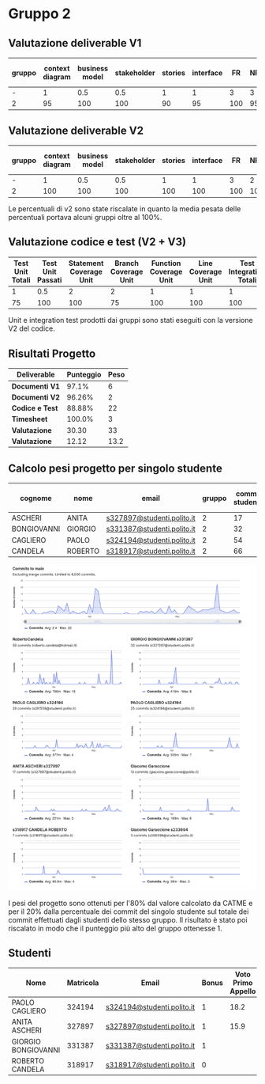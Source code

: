 # Gruppo 2

## Valutazione deliverable V1

| gruppo | context diagram | business model | stakeholder | stories | interface | FR | NFR | use cases diagram | use cases | scenario | Glossary | DeploymentDiagram | functionality | estimation doc | precisione valori estimation | valutazione |
| --- | --- | --- | --- | --- | --- | --- | --- | --- | --- | --- | --- | --- | --- | --- | --- | --- |
| - | 1 | 0.5 | 0.5 | 1 | 1 | 3 | 3 | 1 | 5 | 5 | 5 | 2 | 1 | 2 | 2 | 33 |
| 2 | 95 | 100 | 100 | 90 | 95 | 100 | 95 | 100 | 100 | 100 | 95 | 100 | 100 | 90 | 66.87 | 97.1 |


## Valutazione deliverable V2



| gruppo | context diagram | business model | stakeholder | stories | interface | FR | NFR | ACCESS RIGHTS | use cases diagram | use cases | scenario | Glossary | DeploymentDiagram | functionality | estimation | precisione valori estimation | valutazione |
| --- | --- | --- | --- | --- | --- | --- | --- | --- | --- | --- | --- | --- | --- | --- | --- | --- | --- |
| - | 1 | 0.5 | 0.5 | 1 | 1 | 3 | 2 | 1 | 1 | 5 | 5 | 5 | 2 | 1 | 2 | 2 | 33 |
| 2 | 100 | 100 | 100 | 100 | 100 | 100 | 100 | 0 | 100 | 100 | 100 | 100 | 100 | 100 | 95 | 89.65 | 97.57 |


Le percentuali di v2 sono state riscalate in quanto la media pesata delle percentuali portava alcuni gruppi oltre al 100%.

## Valutazione codice e test (V2 + V3)



| Test Unit Totali | Test Unit Passati | Statement Coverage Unit | Branch Coverage Unit | Function Coverage Unit | Line Coverage Unit | Test Integration Totali | Test Integration Falliti | Statement Coverage Integration | Branch Coverage Integration | Function Coverage Integration | Line Coverage Integration | Correttezza V2 | Correttezza V3 | valutazione |
| --- | --- | --- | --- | --- | --- | --- | --- | --- | --- | --- | --- | --- | --- | --- |
| 1 | 0.5 | 2 | 2 | 1 | 1 | 1 | 0.5 | 2 | 2 | 1 | 1 | 16 | 2 | 33 |
| 75 | 100 | 100 | 75 | 100 | 100 | 100 | 100 | 100 | 75 | 100 | 100 | 84.8739495798319 | 100 | 88.88 |


 Unit e integration test prodotti dai gruppi sono stati eseguiti con la versione V2 del codice.


## Risultati Progetto

| Deliverable | Punteggio | Peso |
| --- | --- | --- |
| **Documenti V1** | 97.1% | 6 |
| **Documenti V2** | 96.26% | 2 |
| **Codice e Test** | 88.88% | 22 |
| **Timesheet** | 100.0% | 3 |
| **Valutazione** | 30.30 | 33 |
| **Valutazione** | 12.12 | 13.2 |

## Calcolo pesi progetto per singolo studente

| cognome | nome | email | gruppo | commit studente | commit totali | commit sul totale | coefficiente catme | coefficiente pesato | coefficiente progetto |
| --- | --- | --- | --- | --- | --- | --- | --- | --- | --- |
| ASCHERI | ANITA | s327897@studenti.polito.it | 2 | 17 | 169 | 0.10 | 0.90 | 0.74 | 0.82 |
| BONGIOVANNI | GIORGIO | s331387@studenti.polito.it | 2 | 32 | 169 | 0.19 | 1.05 | 0.88 | 0.97 |
| CAGLIERO | PAOLO | s324194@studenti.polito.it | 2 | 54 | 169 | 0.32 | 1.05 | 0.90 | 1.00 |
| CANDELA | ROBERTO | s318917@studenti.polito.it | 2 | 66 | 169 | 0.39 | 0.92 | 0.81 | 0.90 |

![Commit gruppo 02](./02.png)

 I pesi del progetto sono ottenuti per l'80% dal valore calcolato da CATME e per il 20% dalla percentuale dei commit del singolo studente sul totale dei commit effettuati dagli studenti dello stesso gruppo. Il risultato è stato poi riscalato in modo che il punteggio più alto del gruppo ottenesse 1.

## Studenti

| Nome | Matricola | Email | Bonus | Voto Primo Appello | Voto Secondo Appello | Voto Progetto | Voto Finale |
| --- | --- | --- | --- | --- | --- | --- | --- |
| PAOLO CAGLIERO | 324194 | s324194@studenti.polito.it | 1 | 18.2 | | 12.12 | 30 |
| ANITA ASCHERI | 327897 | s327897@studenti.polito.it | 1 | 15.9 | | 9.92 | 27 |
| GIORGIO BONGIOVANNI | 331387 | s331387@studenti.polito.it | 1 |  | 16.5 | 11.77 | 29 |
| ROBERTO CANDELA | 318917 | s318917@studenti.polito.it | 0 |  | | 10.92 |  |
